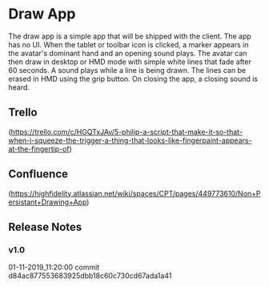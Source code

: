 # Draw App

The draw app is a simple app that will be shipped with the client. The app has no UI. When the tablet or toolbar
icon is clicked, a marker appears in the avatar's dominant hand and an opening sound plays. The avatar can then 
draw in desktop or HMD mode with simple white lines that fade after 60 seconds. A sound plays while a line is 
being drawn. The lines can be erased in HMD using the grip button. On closing the app, a closing sound is heard.

## Trello
(https://trello.com/c/HGQTxJAv/5-philip-a-script-that-make-it-so-that-when-i-squeeze-the-trigger-a-thing-that-looks-like-fingerpaint-appears-at-the-fingertip-of)

## Confluence
(https://highfidelity.atlassian.net/wiki/spaces/CPT/pages/449773610/Non+Persistant+Drawing+App)

## Release Notes

### v1.0 

01-11-2019_11:20:00 commit d84ac877553683925dbb18c60c730cd67ada1a41
